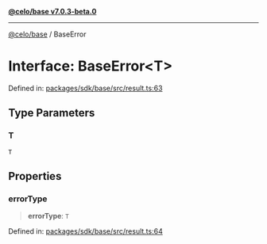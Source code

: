 [**@celo/base v7.0.3-beta.0**](../README.md)

***

[@celo/base](../README.md) / BaseError

# Interface: BaseError\<T\>

Defined in: [packages/sdk/base/src/result.ts:63](https://github.com/celo-org/developer-tooling/blob/master/packages/sdk/base/src/result.ts#L63)

## Type Parameters

### T

`T`

## Properties

### errorType

> **errorType**: `T`

Defined in: [packages/sdk/base/src/result.ts:64](https://github.com/celo-org/developer-tooling/blob/master/packages/sdk/base/src/result.ts#L64)
